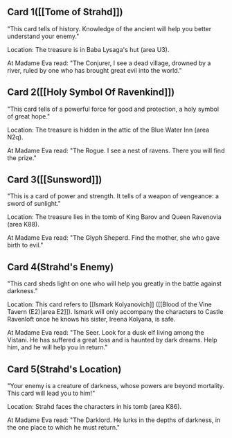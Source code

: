 ## Card 1([[Tome of Strahd]])

"This card tells of history. Knowledge of the ancient will help you better understand your enemy."

Location: The treasure is in Baba Lysaga's hut (area U3).

At Madame Eva read: "The Conjurer, I see a dead village, drowned by a river, ruled by one who has brought great evil into the world."
## Card 2([[Holy Symbol Of Ravenkind]])

"This card tells of a powerful force for good and protection, a holy symbol of great hope."

Location: The treasure is hidden in the attic of the Blue Water Inn (area N2q).

At Madame Eva read: "The Rogue. I see a nest of ravens. There you will find the prize."

## Card 3([[Sunsword]])

"This is a card of power and strength. It tells of a weapon of vengeance: a sword of sunlight."

Location: The treasure lies in the tomb of King Barov and Queen Ravenovia (area K88).

At Madame Eva read: "The Glyph Sheperd. Find the mother, she who gave birth to evil."

## Card 4(Strahd's Enemy)

"This card sheds light on one who will help you greatly in the battle against darkness."

Location: This card refers to [[Ismark Kolyanovich]] ([[Blood of the Vine Tavern (E2)|area E2]]). Ismark will only accompany the characters to Castle Ravenloft once he knows his sister, Ireena Kolyana, is safe.

At Madame Eva read: "The Seer. Look for a dusk elf living among the Vistani. He has suffered a great loss and is haunted by dark dreams. Help him, and he will help you in return."
## Card 5(Strahd's Location)

"Your enemy is a creature of darkness, whose powers are beyond mortality. This card will lead you to him!"

Location: Strahd faces the characters in his tomb (area K86).

At Madame Eva read: "The Darklord. He lurks in the depths of darkness, in the one place to which he must return."

